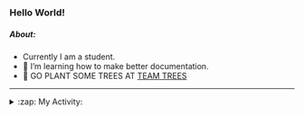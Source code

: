### Hello World!

##### About:
- Currently I am a student.
- 🌱 I’m learning how to make better documentation.
- 🌱 GO PLANT SOME TREES AT [TEAM TREES](https://teamtrees.org/)

---
<details>
  <summary>:zap: My Activity:</summary>
  
<!--START_SECTION:waka-->
![Code Time](http://img.shields.io/badge/Code%20Time-1%2C202%20hrs%2047%20mins-blue)

**I'm a Night 🦉** 

```text
🌞 Morning                1872 commits        ███░░░░░░░░░░░░░░░░░░░░░░   10.06 % 
🌆 Daytime                6334 commits        █████████░░░░░░░░░░░░░░░░   34.04 % 
🌃 Evening                5337 commits        ███████░░░░░░░░░░░░░░░░░░   28.69 % 
🌙 Night                  5062 commits        ███████░░░░░░░░░░░░░░░░░░   27.21 % 
```
📅 **I'm Most Productive on Wednesday** 

```text
Monday                   2620 commits        ████░░░░░░░░░░░░░░░░░░░░░   14.08 % 
Tuesday                  2535 commits        ███░░░░░░░░░░░░░░░░░░░░░░   13.63 % 
Wednesday                4358 commits        ██████░░░░░░░░░░░░░░░░░░░   23.42 % 
Thursday                 2407 commits        ███░░░░░░░░░░░░░░░░░░░░░░   12.94 % 
Friday                   1953 commits        ███░░░░░░░░░░░░░░░░░░░░░░   10.50 % 
Saturday                 1620 commits        ██░░░░░░░░░░░░░░░░░░░░░░░   08.71 % 
Sunday                   3112 commits        ████░░░░░░░░░░░░░░░░░░░░░   16.73 % 
```


📊 **This Week I Spent My Time On** 

```text
🔥 Editors: 
IntelliJ                 3 hrs 45 mins       █████████████████░░░░░░░░   68.64 % 
VS Code                  1 hr 42 mins        ████████░░░░░░░░░░░░░░░░░   31.36 % 

🐱‍💻 Projects: 
CSE224-Fundamentals-of-An2 hrs 6 mins        ██████████░░░░░░░░░░░░░░░   38.63 % 
givbacks-admin           1 hr 42 mins        ████████░░░░░░░░░░░░░░░░░   31.36 % 
demo                     1 hr 36 mins        ███████░░░░░░░░░░░░░░░░░░   29.40 % 
Unknown Project          2 mins              ░░░░░░░░░░░░░░░░░░░░░░░░░   00.61 % 
```


 Last Updated on 20/09/2023 14:10:45 UTC
<!--END_SECTION:waka-->
</details>
